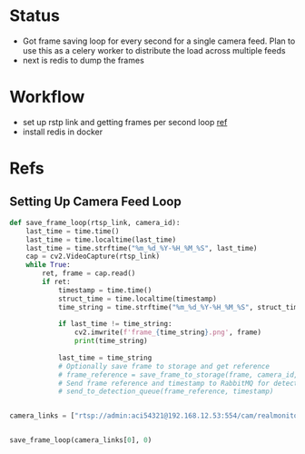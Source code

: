 
# Status
- Got frame saving loop for every second for a single camera feed. Plan to use this as a celery worker to distribute the load across multiple feeds
- next is redis to dump the frames


# Workflow
- set up rstp link and getting frames per second loop [ref](#setting-up-camera-feed-loop)
- install redis in docker 


# Refs

## Setting Up Camera Feed Loop

``` python
def save_frame_loop(rtsp_link, camera_id):
    last_time = time.time()
    last_time = time.localtime(last_time)
    last_time = time.strftime("%m_%d_%Y-%H_%M_%S", last_time)
    cap = cv2.VideoCapture(rtsp_link)
    while True:
        ret, frame = cap.read()
        if ret:
            timestamp = time.time()
            struct_time = time.localtime(timestamp)
            time_string = time.strftime("%m_%d_%Y-%H_%M_%S", struct_time)
            
            if last_time != time_string:
                cv2.imwrite(f'frame_{time_string}.png', frame)
                print(time_string)
            
            last_time = time_string
            # Optionally save frame to storage and get reference
            # frame_reference = save_frame_to_storage(frame, camera_id, timestamp)
            # Send frame reference and timestamp to RabbitMQ for detection service
            # send_to_detection_queue(frame_reference, timestamp)


camera_links = ["rtsp://admin:aci54321@192.168.12.53:554/cam/realmonitor?channel=2&subtype=0"]


save_frame_loop(camera_links[0], 0)
```
